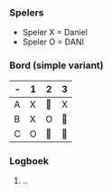 ### Spelers
- Speler X = Daniel
- Speler O = DANI

### Bord (simple variant)
| - | 1 | 2 | 3 |
|---|---|---|---|
| A |X|🔲|X|
| B |X|O|🔲|
| C |O|🔲|🔲|

### Logboek
1. ..